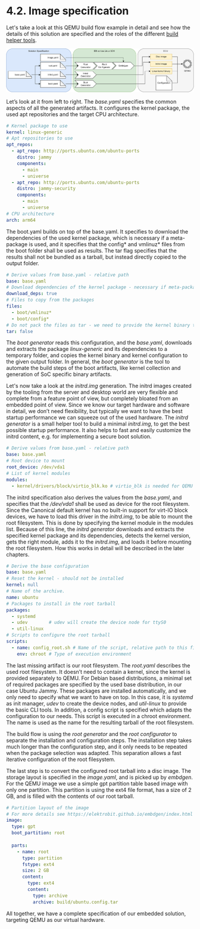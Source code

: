 # 4.2. Image specification

Let's take a look at this QEMU build flow example in detail and see how the details of this solution are specified and the roles of the different [build helper tools](https://github.com/Elektrobit/ebcl_build_tools/).

![Embedded Systems](../assets/QEMU_flow.drawio.png)

Let’s look at it from left to right.
The _base.yaml_ specifies the common aspects of all the generated artifacts.
It configures the kernel package, the used apt repositories and the target CPU architecture.

```yaml
# Kernel package to use
kernel: linux-generic
# Apt repositories to use
apt_repos:
  - apt_repo: http://ports.ubuntu.com/ubuntu-ports
    distro: jammy
    components:
      - main
      - universe
  - apt_repo: http://ports.ubuntu.com/ubuntu-ports
    distro: jammy-security
    components:
      - main
      - universe
# CPU architecture
arch: arm64
```

The boot.yaml builds on top of the base.yaml.
It specifies to download the dependencies of the used kernel package, which is necessary if a meta-package is used, and it specifies that the config* and vmlinuz* files from the boot folder shall be used as results.
The tar flag specifies that the results shall not be bundled as a tarball, but instead directly copied to the output folder.

```yaml
# Derive values from base.yaml - relative path
base: base.yaml
# Download dependencies of the kernel package - necessary if meta-package is specified
download_deps: true
# Files to copy from the packages
files:
  - boot/vmlinuz*
  - boot/config*
# Do not pack the files as tar - we need to provide the kernel binary to QEMU
tar: false

```

The _boot generator_ reads this configuration, and the _base.yaml_, downloads and extracts the package _linux-generic_ and its dependencies to a temporary folder, and copies the kernel binary and kernel configuration to the given output folder.
In general, the _boot generator_ is the tool to automate the build steps of the boot artifacts, like kernel collection and generation of SoC specific binary artifacts.

Let's now take a look at the _initrd.img_ generation.
The initrd images created by the tooling from the server and desktop world are very flexible and complete from a feature point of view, but completely bloated from an embedded point of view.
Since we know our target hardware and software in detail, we don’t need flexibility, but typically we want to have the best startup performance we can squeeze out of the used hardware.
The _initrd generator_ is a small helper tool to build a minimal _initrd.img_, to get the best possible startup performance.
It also helps to fast and easily customize the initrd content, e.g.
for implementing a secure boot solution.

```yaml
# Derive values from base.yaml - relative path
base: base.yaml
# Root device to mount
root_device: /dev/vda1
# List of kernel modules
modules:
  - kernel/drivers/block/virtio_blk.ko # virtio_blk is needed for QEMU
```

The initrd specification also derives the values from the _base.yaml_, and specifies that the _/dev/vda1_ shall be used as device for the root filesystem.
Since the Canonical default kernel has no built-in support for virt-IO block devices, we have to load this driver in the _initrd.img_, to be able to mount the root filesystem.
This is done by specifying the kernel module in the modules list.
Because of this line, the _initrd generator_ downloads and extracts the specified kernel package and its dependencies, detects the kernel version, gets the right module, adds it to the _initrd.img_, and loads it before mounting the root filesystem.
How this works in detail will be described in the later chapters.

```yaml
# Derive the base configuration
base: base.yaml
# Reset the kernel - should not be installed
kernel: null
# Name of the archive.
name: ubuntu
# Packages to install in the root tarball
packages:
  - systemd
  - udev        # udev will create the device node for ttyS0
  - util-linux
# Scripts to configure the root tarball
scripts:
  - name: config_root.sh # Name of the script, relative path to this file
    env: chroot # Type of execution environment

```

The last missing artifact is our root filesystem.
The _root.yaml_ describes the used root filesystem.
It doesn’t need to contain a kernel, since the kernel is provided separately to QEMU.
For Debian based distributions, a minimal set of required packages are specified by the used base distribution, in our case Ubuntu Jammy.
These packages are installed automatically, and we only need to specify what we want to have on top.
In this case, it is _systemd_ as init manager, _udev_ to create the device nodes, and _util-linux_ to provide the basic CLI tools.
In addition, a config script is specified which adapts the configuration to our needs.
This script is executed in a chroot environment.
The name is used as the name for the resulting tarball of the root filesystem.

The build flow is using the _root generator_ and the _root configurator_ to separate the installation and configuration steps.
The installation step takes much longer than the configuration step, and it only needs to be repeated when the package selection was adapted.
This separation allows a fast iterative configuration of the root filesystem.

The last step is to convert the configured root tarball into a disc image.
The storage layout is specified in the _image.yaml_, and is picked up by _embdgen_. For the QEMU image we use a simple gpt partition table based image with only one partition.
This partition is using the ext4 file format, has a size of 2 GB, and is filled with the contents of our root tarball.

```yaml
# Partition layout of the image
# For more details see https://elektrobit.github.io/embdgen/index.html
image:
  type: gpt
  boot_partition: root

  parts:
    - name: root
      type: partition
      fstype: ext4
      size: 2 GB
      content:
        type: ext4
        content:
          type: archive
          archive: build/ubuntu.config.tar
```

All together, we have a complete specification of our embedded solution, targeting QEMU as our virtual hardware.
